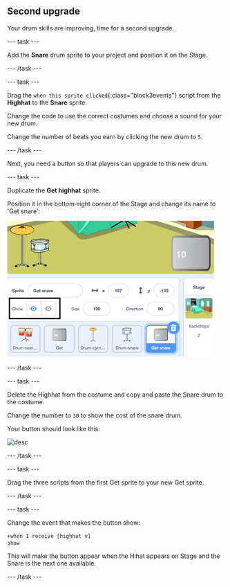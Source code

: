 ## Second upgrade

Your drum skills are improving, time for a second upgrade.

--- task ---

Add the **Snare** drum sprite to your project and position it on the Stage.

--- /task ---

--- task ---

Drag the `when this sprite clicked`{:class="block3events"} script from the **Highhat** to the **Snare** sprite.

Change the code to use the correct costumes and choose a sound for your new drum.

Change the number of beats you earn by clicking the new drum to `5`.

--- /task ---

Next, you need a button so that players can upgrade to this new drum.

--- task ---

Duplicate the **Get highhat** sprite.

Position it in the bottom-right corner of the Stage and change its name to 'Get snare':

![desc](images/get-snare.png)

--- /task ---

--- task ---

Delete the Highhat from the costume and copy and paste the Snare drum to the costume. 

Change the number to `30` to show the cost of the snare drum.

Your button should look like this:

![desc](images/get-sname-costume.png)

--- /task ---

--- task ---

Drag the three scripts from the first Get sprite to your new Get sprite.

--- /task ---

--- task ---

Change the event that makes the button show:

```blocks3
+when I receive [highhat v]
show
```

This will make the button appear when the Hihat appears on Stage and the Snare is the next one available. 

--- /task ---


